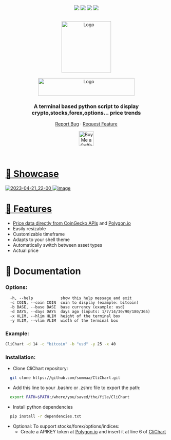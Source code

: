<a name="readme-top"></a>
<div align="center">

![](https://img.shields.io/badge/python-%232C2D72.svg?style=for-the-badge&logo=python&logoColor=white)
![](https://img.shields.io/github/last-commit/sommaa/CliChart?&style=for-the-badge&color=CFFC49&logoColor=171718&labelColor=171718)
![](https://img.shields.io/github/stars/sommaa/CliChart?style=for-the-badge&logo=starship&color=8bd5ca&logoColor=D9E0EE&labelColor=171718)
[![](https://img.shields.io/github/repo-size/sommaa/CliChart?color=%23DDB6F2&label=SIZE&logo=codesandbox&style=for-the-badge&logoColor=D9E0EE&labelColor=171718)](https://github.com/sommaa/Clichart)

</div >

<!-- PROJECT LOGO -->
<br />
<div align="center">
  <a href="https://github.com/sommaa/CliChart">
    <img src="https://user-images.githubusercontent.com/120776791/233722279-7a1e8baf-5292-4f01-a411-185fde5782d0.png" alt="Logo" width="154" height="160">
    <br />
    <br />
  </a>
  <a href="https://github.com/sommaa/CliChart">
    <img src="https://user-images.githubusercontent.com/120776791/233723970-f3269bcd-6c67-4a74-a397-d368a025f575.png" alt="Logo" width="300" height="55">
  </a>

  <h3 align="center">A terminal based python script to display crypto,stocks,forex,options... price trends</h3>
  <p align="center">
    <a href="https://github.com/sommaa/CliChart/issues">Report Bug</a>
    ·
    <a href="https://github.com/sommaa/CliChart/issues">Request Feature</a>
  </p>
</div>

<div align="center">

<a href='https://ko-fi.com/sommaa' target='_blank'><img height='35' style='border:0px;height:46px;' src='https://az743702.vo.msecnd.net/cdn/kofi3.png?v=0' border='0' alt='Buy Me a Coffee at ko-fi.com' />

</div>

<br />

# :money_mouth_face: Showcase

![2023-04-21_22-00](https://user-images.githubusercontent.com/120776791/233724896-058b3485-4d35-4274-8fee-4f82a169c784.png)
![image](https://user-images.githubusercontent.com/120776791/233778492-2f3781c9-1a2c-45f7-8e62-5acf98307843.png)


# :stars: Features

- Price data directly from [CoinGecko APIs](https://www.coingecko.com/en/api/documentation) and [Polygon.io](https://polygon.io)
- Easily resizable
- Customizable timeframe
- Adapts to your shell theme
- Automatically switch between asset types
- Actual price

# :notebook: Documentation

### Options:
```
  -h, --help            show this help message and exit
  -c COIN, --coin COIN  coin to display (example: bitcoin)
  -b BASE, --base BASE  base currency (example: usd)
  -d DAYS, --days DAYS  days ago (inputs: 1/7/14/30/90/180/365)
  -x HLIM, --hlim HLIM  height of the terminal box
  -y VLIM, --vlim VLIM  width of the terminal box
```
### Example:

```bash
CliChart -d 14 -c "bitcoin" -b "usd" -y 25 -x 40
```

### Installation:

- Clone CliChart repository:
```bash
  git clone https://github.com/sommaa/CliChart.git
```

- Add this line to your .bashrc or .zshrc file to export the path:
```bash
  export PATH=$PATH:/where/you/saved/the/file/CliChart
```

  - Install python dependencies
```bash
  pip install -r dependencies.txt
```
  - Optional:
    To support stocks/forex/options/indices:
    - Create a APIKEY token at [Polygon.io](https://polygon.io/stocks) and insert it at line 6 of [CliChart](./CliChart)
